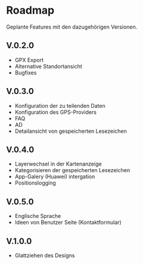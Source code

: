# Roadmap

Geplante Features mit den dazugehörigen Versionen.

## V.0.2.0

- GPX Export
- Alternative Standortansicht
- Bugfixes

## V.0.3.0

- Konfiguration der zu teilenden Daten
- Konfiguration des GPS-Providers
- FAQ
- AD
- Detailansicht von gespeicherten Lesezeichen
                  
## V.0.4.0
- Layerwechsel in der Kartenanzeige
- Kategorisieren der gespeicherten Lesezeichen
- App-Galery (Huawei) intergation
- Positionslogging

## V.0.5.0
- Englische Sprache
- Ideen von Benutzer Seite (Kontaktformular)

## V.1.0.0
- Glattziehen des Designs

                  
          
